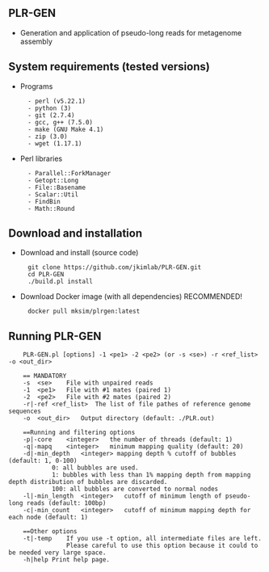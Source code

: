 PLR-GEN
-----------------

* Generation and application of pseudo-long reads for metagenome assembly


System requirements (tested versions)
-----------------

* Programs

        - perl (v5.22.1)
        - python (3)
        - git (2.7.4)
        - gcc, g++ (7.5.0)
        - make (GNU Make 4.1)
        - zip (3.0)
        - wget (1.17.1)

* Perl libraries

        - Parallel::ForkManager 
        - Getopt::Long
        - File::Basename
        - Scalar::Util
        - FindBin
        - Math::Round
        
        

Download and installation
-----------------

* Download and install (source code)

        git clone https://github.com/jkimlab/PLR-GEN.git
        cd PLR-GEN
        ./build.pl install
 
* Download Docker image (with all dependencies)  RECOMMENDED! 

        docker pull mksim/plrgen:latest
        

Running PLR-GEN
-----------------
        
        PLR-GEN.pl [options] -1 <pe1> -2 <pe2> (or -s <se>) -r <ref_list> -o <out_dir>

        == MANDATORY
        -s	<se>	File with unpaired reads
        -1	<pe1>	File with #1 mates (paired 1)
        -2	<pe2>	File with #2 mates (paired 2)
        -r|-ref	<ref_list>	The list of file pathes of reference genome sequences
        -o	<out_dir>	Output directory (default: ./PLR.out)

        ==Running and filtering options
        -p|-core	<integer>	the number of threads (default: 1)
        -q|-mapq	<integer>	minimum mapping quality (default: 20)
        -d|-min_depth	<integer> mapping depth % cutoff of bubbles (default: 1, 0-100)
        		0: all bubbles are used.
        		1: bubbles with less than 1% mapping depth from mapping depth distribution of bubbles are discarded.
        		100: all bubbles are converted to normal nodes
        -l|-min_length	<integer>	cutoff of minimum length of pseudo-long reads (default: 100bp)
        -c|-min_count	<integer>	cutoff of minimum mapping depth for each node (default: 1)
        
        ==Other options
        -t|-temp	If you use -t option, all intermediate files are left.
        	        Please careful to use this option because it could to be needed very large space.
        -h|help	Print help page.

